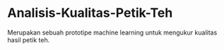 # Analisis-Kualitas-Petik-Teh
Merupakan sebuah prototipe machine learning untuk mengukur kualitas hasil petik teh.

